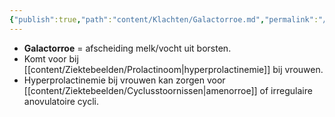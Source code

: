 ```yaml
---
{"publish":true,"path":"content/Klachten/Galactorroe.md","permalink":"/content/klachten/galactorroe/","title":"Galactorroe","tags":["Klacht","Gynaecologie"]}
---
```





- **Galactorroe** = afscheiding melk/vocht uit borsten.
- Komt voor bij [[content/Ziektebeelden/Prolactinoom\|hyperprolactinemie]] bij vrouwen. 
- Hyperprolactinemie bij vrouwen kan zorgen voor [[content/Ziektebeelden/Cyclusstoornissen\|amenorroe]] of irregulaire anovulatoire cycli.
